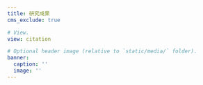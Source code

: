 ```yaml
---
title: 研究成果
cms_exclude: true

# View.
view: citation

# Optional header image (relative to `static/media/` folder).
banner:
  caption: ''
  image: ''
---
```

